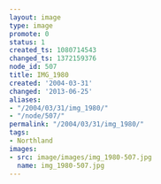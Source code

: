 ```yaml
---
layout: image
type: image
promote: 0
status: 1
created_ts: 1080714543
changed_ts: 1372159376
node_id: 507
title: IMG_1980
created: '2004-03-31'
changed: '2013-06-25'
aliases:
- "/2004/03/31/img_1980/"
- "/node/507/"
permalink: "/2004/03/31/img_1980/"
tags:
- Northland
images:
- src: image/images/img_1980-507.jpg
  name: img_1980-507.jpg
---
```



